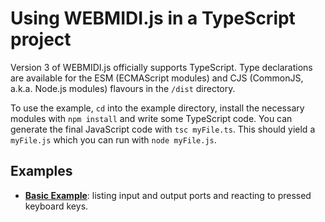 # Using WEBMIDI.js in a TypeScript project

Version 3 of WEBMIDI.js officially supports TypeScript. Type declarations are available for the ESM
(ECMAScript modules) and CJS (CommonJS, a.k.a. Node.js modules) flavours in the `/dist` directory.

To use the example, `cd` into the example directory, install the necessary modules  with 
`npm install` and write some TypeScript code. You can generate the final JavaScript code with
`tsc myFile.ts`. This should yield a `myFile.js` which you can run with `node myFile.js`.

## Examples

* [**Basic Example**](basic-nodejs-example): listing input and output ports and reacting to 
  pressed keyboard keys.
